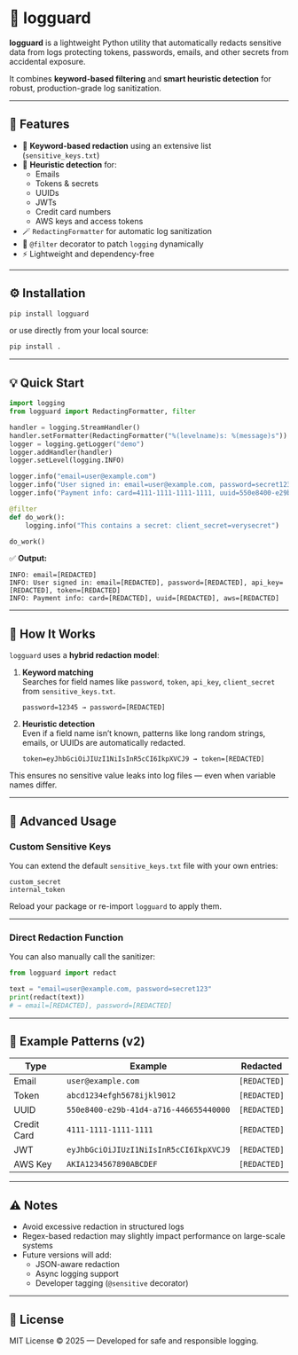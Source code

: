 # 🧩 logguard

**logguard** is a lightweight Python utility that automatically redacts sensitive data from logs protecting tokens, passwords, emails, and other secrets from accidental exposure.  

It combines **keyword-based filtering** and **smart heuristic detection** for robust, production-grade log sanitization.

---

## 🚀 Features

- 🔐 **Keyword-based redaction** using an extensive list (`sensitive_keys.txt`)  
- 🧠 **Heuristic detection** for:
  - Emails  
  - Tokens & secrets  
  - UUIDs  
  - JWTs  
  - Credit card numbers  
  - AWS keys and access tokens  
- 🪄 `RedactingFormatter` for automatic log sanitization  
- 🧩 `@filter` decorator to patch `logging` dynamically  
- ⚡ Lightweight and dependency-free  

---

## ⚙️ Installation

```bash
pip install logguard
```

or use directly from your local source:

```bash
pip install .
```

---

## 💡 Quick Start

```python
import logging
from logguard import RedactingFormatter, filter

handler = logging.StreamHandler()
handler.setFormatter(RedactingFormatter("%(levelname)s: %(message)s"))
logger = logging.getLogger("demo")
logger.addHandler(handler)
logger.setLevel(logging.INFO)

logger.info("email=user@example.com")
logger.info("User signed in: email=user@example.com, password=secret123, api_key=abcd-1234-efgh, token=eyJhbGciOiJIUzI1NiIsInR5cCI6IkpXVCJ9")
logger.info("Payment info: card=4111-1111-1111-1111, uuid=550e8400-e29b-41d4-a716-446655440000, aws=AKIA1234567890ABCDEF")

@filter
def do_work():
    logging.info("This contains a secret: client_secret=verysecret")

do_work()

```

✅ **Output:**
```
INFO: email=[REDACTED]
INFO: User signed in: email=[REDACTED], password=[REDACTED], api_key=[REDACTED], token=[REDACTED]
INFO: Payment info: card=[REDACTED], uuid=[REDACTED], aws=[REDACTED]
```

---

## 🧠 How It Works

`logguard` uses a **hybrid redaction model**:

1. **Keyword matching**  
   Searches for field names like `password`, `token`, `api_key`, `client_secret` from `sensitive_keys.txt`.  
   ```
   password=12345 → password=[REDACTED]
   ```

2. **Heuristic detection**  
   Even if a field name isn’t known, patterns like long random strings, emails, or UUIDs are automatically redacted.  
   ```
   token=eyJhbGciOiJIUzI1NiIsInR5cCI6IkpXVCJ9 → token=[REDACTED]
   ```

This ensures no sensitive value leaks into log files — even when variable names differ.

---

## 🧰 Advanced Usage

### Custom Sensitive Keys
You can extend the default `sensitive_keys.txt` file with your own entries:
```
custom_secret
internal_token
```
Reload your package or re-import `logguard` to apply them.

---

### Direct Redaction Function
You can also manually call the sanitizer:

```python
from logguard import redact

text = "email=user@example.com, password=secret123"
print(redact(text))
# → email=[REDACTED], password=[REDACTED]
```

---

## 🧩 Example Patterns (v2)

| Type | Example | Redacted |
|------|----------|-----------|
| Email | `user@example.com` | `[REDACTED]` |
| Token | `abcd1234efgh5678ijkl9012` | `[REDACTED]` |
| UUID | `550e8400-e29b-41d4-a716-446655440000` | `[REDACTED]` |
| Credit Card | `4111-1111-1111-1111` | `[REDACTED]` |
| JWT | `eyJhbGciOiJIUzI1NiIsInR5cCI6IkpXVCJ9` | `[REDACTED]` |
| AWS Key | `AKIA1234567890ABCDEF` | `[REDACTED]` |

[//]: # (---)

[//]: # ()
[//]: # (## 🧪 Development & Packaging)

[//]: # ()
[//]: # (The package includes:)

[//]: # (- `pyproject.toml` — build configuration &#40;setuptools&#41;)

[//]: # (- `setup.cfg` — metadata)

[//]: # (- `sensitive_keys.txt` — large curated list of field names)

[//]: # (- Example usage script &#40;`example.py`&#41;)

[//]: # ()
[//]: # (To build locally:)

[//]: # (```bash)

[//]: # (python3 -m build)

[//]: # (```)

[//]: # ()
[//]: # (To upload &#40;for testing&#41;:)

[//]: # (```bash)

[//]: # (python3 -m twine upload --repository testpypi dist/*)

[//]: # (```)

---

## ⚠️ Notes

- Avoid excessive redaction in structured logs  
- Regex-based redaction may slightly impact performance on large-scale systems  
- Future versions will add:
  - JSON-aware redaction
  - Async logging support
  - Developer tagging (`@sensitive` decorator)

---

## 🧡 License
MIT License © 2025 — Developed for safe and responsible logging.
